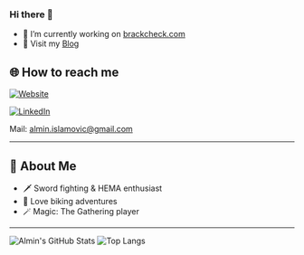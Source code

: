 ### Hi there 👋

<!--
**alminisl/alminisl** is a ✨ _special_ ✨ repository because its `README.md` (this file) appears on your GitHub profile.

Here are some ideas to get you started:

- 🤔 I’m looking for help with ...
-->
- 🔭 I’m currently working on [brackcheck.com](https://brackcheck.com)
- 📃 Visit my [Blog](https://blog.almin.dev)

## 🌐 How to reach me

[![Website](https://img.shields.io/badge/almin.dev-000?style=for-the-badge&logo=firefox-browser&logoColor=white)](https://almin.dev)

[![LinkedIn](https://img.shields.io/badge/-LinkedIn-0077B5?style=for-the-badge&logo=linkedin&logoColor=white)](https://www.linkedin.com/in/alminislamovic/)

Mail:  almin.islamovic@gmail.com

---

## 🧙 About Me

- 🗡️ Sword fighting & HEMA enthusiast
- 🚴 Love biking adventures
- 🪄 Magic: The Gathering player

---

![Almin's GitHub Stats](https://github-readme-stats.vercel.app/api?username=alminisl&show_icons=true&theme=radical)
![Top Langs](https://github-readme-stats.vercel.app/api/top-langs/?username=alminisl&layout=compact&theme=radical)
